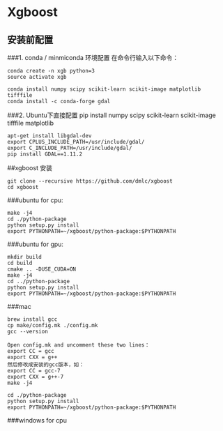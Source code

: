 # Xgboost

## 安装前配置

###1. conda / minmiconda 环境配置
在命令行输入以下命令：

	conda create -n xgb python=3
	source activate xgb

	conda install numpy scipy scikit-learn scikit-image matplotlib tifffile
	conda install -c conda-forge gdal
	
	
###2. Ubuntu下直接配置
	pip install numpy scipy scikit-learn scikit-image tifffile matplotlib
	
	apt-get install libgdal-dev
	export CPLUS_INCLUDE_PATH=/usr/include/gdal/
	export C_INCLUDE_PATH=/usr/include/gdal/
	pip install GDAL==1.11.2
	
	
##xgboost 安装

	git clone --recursive https://github.com/dmlc/xgboost
	cd xgboost

###ubuntu for cpu: 

	make -j4
	cd ./python-package
	python setup.py install	
	export PYTHONPATH=~/xgboost/python-package:$PYTHONPATH
	
###ubuntu for gpu: 

	mkdir build
	cd build
	cmake .. -DUSE_CUDA=ON
	make -j4
	cd ../python-package
	python setup.py install
	export PYTHONPATH=~/xgboost/python-package:$PYTHONPATH
 
###mac
 
	brew install gcc
	cp make/config.mk ./config.mk
	gcc --version
	
	Open config.mk and uncomment these two lines：
	export CC = gcc
	export CXX = g++
	然后修改成安装的gcc版本，如：
	export CC = gcc-7
	export CXX = g++-7
	make -j4
	
	cd ./python-package
	python setup.py install	
	export PYTHONPATH=~/xgboost/python-package:$PYTHONPATH

###windows for cpu
	
	

	
	
	

	










